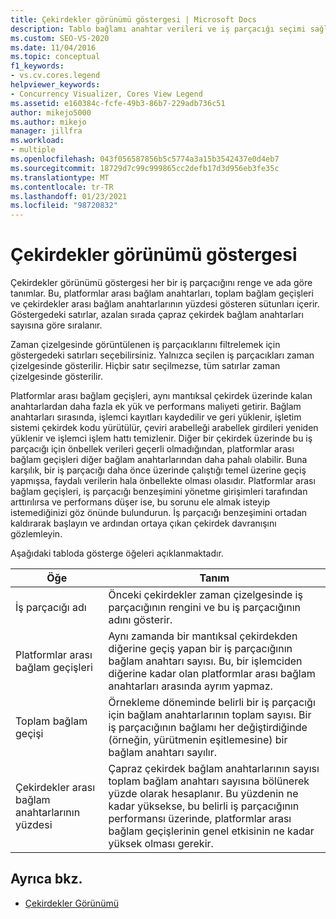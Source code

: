 ```yaml
---
title: Çekirdekler görünümü göstergesi | Microsoft Docs
description: Tablo bağlamı anahtar verileri ve iş parçacığı seçimi sağlayan çekirdek görünümü göstergesi hakkında bilgi edinin. Ayrıca bağlam geçişleri ve performansı hakkında bilgi edinin.
ms.custom: SEO-VS-2020
ms.date: 11/04/2016
ms.topic: conceptual
f1_keywords:
- vs.cv.cores.legend
helpviewer_keywords:
- Concurrency Visualizer, Cores View Legend
ms.assetid: e160384c-fcfe-49b3-86b7-229adb736c51
author: mikejo5000
ms.author: mikejo
manager: jillfra
ms.workload:
- multiple
ms.openlocfilehash: 043f056587856b5c5774a3a15b3542437e0d4eb7
ms.sourcegitcommit: 18729d7c99c999865cc2defb17d3d956eb3fe35c
ms.translationtype: MT
ms.contentlocale: tr-TR
ms.lasthandoff: 01/23/2021
ms.locfileid: "98720832"
---
```

# <a name="cores-view-legend"></a>Çekirdekler görünümü göstergesi
Çekirdekler görünümü göstergesi her bir iş parçacığını renge ve ada göre tanımlar. Bu, platformlar arası bağlam anahtarları, toplam bağlam geçişleri ve çekirdekler arası bağlam anahtarlarının yüzdesi gösteren sütunları içerir. Göstergedeki satırlar, azalan sırada çapraz çekirdek bağlam anahtarları sayısına göre sıralanır.

 Zaman çizelgesinde görüntülenen iş parçacıklarını filtrelemek için göstergedeki satırları seçebilirsiniz. Yalnızca seçilen iş parçacıkları zaman çizelgesinde gösterilir. Hiçbir satır seçilmezse, tüm satırlar zaman çizelgesinde gösterilir.

 Platformlar arası bağlam geçişleri, aynı mantıksal çekirdek üzerinde kalan anahtarlardan daha fazla ek yük ve performans maliyeti getirir. Bağlam anahtarları sırasında, işlemci kayıtları kaydedilir ve geri yüklenir, işletim sistemi çekirdek kodu yürütülür, çeviri arabelleği arabellek girdileri yeniden yüklenir ve işlemci işlem hattı temizlenir. Diğer bir çekirdek üzerinde bu iş parçacığı için önbellek verileri geçerli olmadığından, platformlar arası bağlam geçişleri diğer bağlam anahtarlarından daha pahalı olabilir. Buna karşılık, bir iş parçacığı daha önce üzerinde çalıştığı temel üzerine geçiş yapmışsa, faydalı verilerin hala önbellekte olması olasıdır. Platformlar arası bağlam geçişleri, iş parçacığı benzeşimini yönetme girişimleri tarafından arttırılırsa ve performans düşer ise, bu sorunu ele almak isteyip istemediğinizi göz önünde bulundurun. İş parçacığı benzeşimini ortadan kaldırarak başlayın ve ardından ortaya çıkan çekirdek davranışını gözlemleyin.

 Aşağıdaki tabloda gösterge öğeleri açıklanmaktadır.

|Öğe|Tanım|
|-------------|----------------|
|İş parçacığı adı|Önceki çekirdekler zaman çizelgesinde iş parçacığının rengini ve bu iş parçacığının adını gösterir.|
|Platformlar arası bağlam geçişleri|Aynı zamanda bir mantıksal çekirdekden diğerine geçiş yapan bir iş parçacığının bağlam anahtarı sayısı. Bu, bir işlemciden diğerine kadar olan platformlar arası bağlam anahtarları arasında ayrım yapmaz.|
|Toplam bağlam geçişi|Örnekleme döneminde belirli bir iş parçacığı için bağlam anahtarlarının toplam sayısı. Bir iş parçacığının bağlamı her değiştirdiğinde (örneğin, yürütmenin eşitlemesine) bir bağlam anahtarı sayılır.|
|Çekirdekler arası bağlam anahtarlarının yüzdesi|Çapraz çekirdek bağlam anahtarlarının sayısı toplam bağlam anahtarı sayısına bölünerek yüzde olarak hesaplanır. Bu yüzdenin ne kadar yüksekse, bu belirli iş parçacığının performansı üzerinde, platformlar arası bağlam geçişlerinin genel etkisinin ne kadar yüksek olması gerekir.|

## <a name="see-also"></a>Ayrıca bkz.
- [Çekirdekler Görünümü](../profiling/cores-view.md)